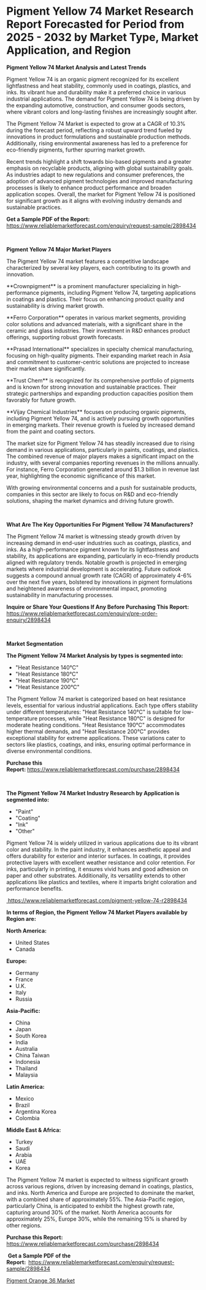 <p><h1>Pigment Yellow 74 Market Research Report Forecasted for Period from 2025 -  2032 by Market Type, Market Application, and Region</h1></p><p><strong>Pigment Yellow 74 Market Analysis and Latest Trends</strong></p>
<p><p>Pigment Yellow 74 is an organic pigment recognized for its excellent lightfastness and heat stability, commonly used in coatings, plastics, and inks. Its vibrant hue and durability make it a preferred choice in various industrial applications. The demand for Pigment Yellow 74 is being driven by the expanding automotive, construction, and consumer goods sectors, where vibrant colors and long-lasting finishes are increasingly sought after.</p><p>The Pigment Yellow 74 Market is expected to grow at a CAGR of 10.3% during the forecast period, reflecting a robust upward trend fueled by innovations in product formulations and sustainable production methods. Additionally, rising environmental awareness has led to a preference for eco-friendly pigments, further spurring market growth. </p><p>Recent trends highlight a shift towards bio-based pigments and a greater emphasis on recyclable products, aligning with global sustainability goals. As industries adapt to new regulations and consumer preferences, the adoption of advanced pigment technologies and improved manufacturing processes is likely to enhance product performance and broaden application scopes. Overall, the market for Pigment Yellow 74 is positioned for significant growth as it aligns with evolving industry demands and sustainable practices.</p></p>
<p><strong>Get a Sample PDF of the Report:&nbsp;</strong> <a href="https://www.reliablemarketforecast.com/enquiry/request-sample/2898434?utm_campaign=2479&utm_medium=2&utm_source=Github&utm_content=ia&utm_term=15032025&utm_id=pigment-yellow-74">https://www.reliablemarketforecast.com/enquiry/request-sample/2898434</a></p>
<p>&nbsp;</p>
<p><strong>Pigment Yellow 74 Major Market Players</strong></p>
<p><p>The Pigment Yellow 74 market features a competitive landscape characterized by several key players, each contributing to its growth and innovation. </p><p>**Crownpigment** is a prominent manufacturer specializing in high-performance pigments, including Pigment Yellow 74, targeting applications in coatings and plastics. Their focus on enhancing product quality and sustainability is driving market growth.</p><p>**Ferro Corporation** operates in various market segments, providing color solutions and advanced materials, with a significant share in the ceramic and glass industries. Their investment in R&D enhances product offerings, supporting robust growth forecasts.</p><p>**Prasad International** specializes in specialty chemical manufacturing, focusing on high-quality pigments. Their expanding market reach in Asia and commitment to customer-centric solutions are projected to increase their market share significantly.</p><p>**Trust Chem** is recognized for its comprehensive portfolio of pigments and is known for strong innovation and sustainable practices. Their strategic partnerships and expanding production capacities position them favorably for future growth.</p><p>**Vijay Chemical Industries** focuses on producing organic pigments, including Pigment Yellow 74, and is actively pursuing growth opportunities in emerging markets. Their revenue growth is fueled by increased demand from the paint and coating sectors.</p><p>The market size for Pigment Yellow 74 has steadily increased due to rising demand in various applications, particularly in paints, coatings, and plastics. The combined revenue of major players makes a significant impact on the industry, with several companies reporting revenues in the millions annually. For instance, Ferro Corporation generated around $1.3 billion in revenue last year, highlighting the economic significance of this market.</p><p>With growing environmental concerns and a push for sustainable products, companies in this sector are likely to focus on R&D and eco-friendly solutions, shaping the market dynamics and driving future growth.</p></p>
<p>&nbsp;</p>
<p><strong>What Are The Key Opportunities For Pigment Yellow 74 Manufacturers?</strong></p>
<p><p>The Pigment Yellow 74 market is witnessing steady growth driven by increasing demand in end-user industries such as coatings, plastics, and inks. As a high-performance pigment known for its lightfastness and stability, its applications are expanding, particularly in eco-friendly products aligned with regulatory trends. Notable growth is projected in emerging markets where industrial development is accelerating. Future outlook suggests a compound annual growth rate (CAGR) of approximately 4-6% over the next five years, bolstered by innovations in pigment formulations and heightened awareness of environmental impact, promoting sustainability in manufacturing processes.</p></p>
<p><strong>Inquire or Share Your Questions If Any Before Purchasing This Report:</strong> <a href="https://www.reliablemarketforecast.com/enquiry/pre-order-enquiry/2898434?utm_campaign=2479&utm_medium=2&utm_source=Github&utm_content=ia&utm_term=15032025&utm_id=pigment-yellow-74">https://www.reliablemarketforecast.com/enquiry/pre-order-enquiry/2898434</a></p>
<p>&nbsp;</p>
<p><strong>Market Segmentation</strong></p>
<p><strong>The Pigment Yellow 74 Market Analysis by types is segmented into:</strong></p>
<p><ul><li>"Heat Resistance 140℃"</li><li>"Heat Resistance 180℃"</li><li>"Heat Resistance 190℃"</li><li>"Heat Resistance 200℃"</li></ul></p>
<p><p>The Pigment Yellow 74 market is categorized based on heat resistance levels, essential for various industrial applications. Each type offers stability under different temperatures: "Heat Resistance 140℃" is suitable for low-temperature processes, while "Heat Resistance 180℃" is designed for moderate heating conditions. "Heat Resistance 190℃" accommodates higher thermal demands, and "Heat Resistance 200℃" provides exceptional stability for extreme applications. These variations cater to sectors like plastics, coatings, and inks, ensuring optimal performance in diverse environmental conditions.</p></p>
<p><strong>Purchase this Report:&nbsp;</strong><a href="https://www.reliablemarketforecast.com/purchase/2898434?utm_campaign=2479&utm_medium=2&utm_source=Github&utm_content=ia&utm_term=15032025&utm_id=pigment-yellow-74">https://www.reliablemarketforecast.com/purchase/2898434</a></p>
<p>&nbsp;</p>
<p><strong>The Pigment Yellow 74 Market Industry Research by Application is segmented into:</strong></p>
<p><ul><li>"Paint"</li><li>"Coating"</li><li>"Ink"</li><li>"Other"</li></ul></p>
<p><p>Pigment Yellow 74 is widely utilized in various applications due to its vibrant color and stability. In the paint industry, it enhances aesthetic appeal and offers durability for exterior and interior surfaces. In coatings, it provides protective layers with excellent weather resistance and color retention. For inks, particularly in printing, it ensures vivid hues and good adhesion on paper and other substrates. Additionally, its versatility extends to other applications like plastics and textiles, where it imparts bright coloration and performance benefits.</p></p>
<p><a href="https://www.reliablemarketforecast.com/pigment-yellow-74-r2898434?utm_campaign=2479&utm_medium=2&utm_source=Github&utm_content=ia&utm_term=15032025&utm_id=pigment-yellow-74">&nbsp;https://www.reliablemarketforecast.com/pigment-yellow-74-r2898434</a></p>
<p><strong>In terms of Region, the Pigment Yellow 74 Market Players available by Region are:</strong></p>
<p>
    <p> <strong> North America: </strong>
        <ul>
            <li>United States</li>
            <li>Canada</li>
        </ul>
        </p> 
    <p> <strong> Europe: </strong>
        <ul>
            <li>Germany</li>
            <li>France</li>
            <li>U.K.</li>
            <li>Italy</li>
            <li>Russia</li>
        </ul>
        </p> 
    <p> <strong> Asia-Pacific: </strong>
        <ul>
            <li>China</li>
            <li>Japan</li>
            <li>South Korea</li>
            <li>India</li>
            <li>Australia</li>
            <li>China Taiwan</li>
            <li>Indonesia</li>
            <li>Thailand</li>
            <li>Malaysia</li>
        </ul>
        </p> 
    <p> <strong> Latin America: </strong>
        <ul>
            <li>Mexico</li>
            <li>Brazil</li>
            <li>Argentina Korea</li>
            <li>Colombia</li>
        </ul>
        </p> 
    <p> <strong> Middle East & Africa: </strong>
        <ul>
            <li>Turkey</li>
            <li>Saudi</li>
            <li>Arabia</li>
            <li>UAE</li>
            <li>Korea</li>
        </ul>
    </p>
    </p>
<p><p>The Pigment Yellow 74 market is expected to witness significant growth across various regions, driven by increasing demand in coatings, plastics, and inks. North America and Europe are projected to dominate the market, with a combined share of approximately 55%. The Asia-Pacific region, particularly China, is anticipated to exhibit the highest growth rate, capturing around 30% of the market. North America accounts for approximately 25%, Europe 30%, while the remaining 15% is shared by other regions.</p></p>
<p><strong>Purchase this Report: </strong><a href="https://www.reliablemarketforecast.com/purchase/2898434?utm_campaign=2479&utm_medium=2&utm_source=Github&utm_content=ia&utm_term=15032025&utm_id=pigment-yellow-74">https://www.reliablemarketforecast.com/purchase/2898434</a></p>
<p>&nbsp;<strong>Get a Sample PDF of the Report:&nbsp;&nbsp;</strong><a href="https://www.reliablemarketforecast.com/enquiry/request-sample/2898434?utm_campaign=2479&utm_medium=2&utm_source=Github&utm_content=ia&utm_term=15032025&utm_id=pigment-yellow-74">https://www.reliablemarketforecast.com/enquiry/request-sample/2898434</a></p>
<p><strong></strong></p>
<p><p><a href="https://github.com/lizamflotow/Market-Research-Report-List-1/blob/main/pigment-orange-36-market.md?utm_campaign=2479&utm_medium=2&utm_source=Github&utm_content=ia&utm_term=15032025&utm_id=pigment-yellow-74">Pigment Orange 36 Market</a></p></p>